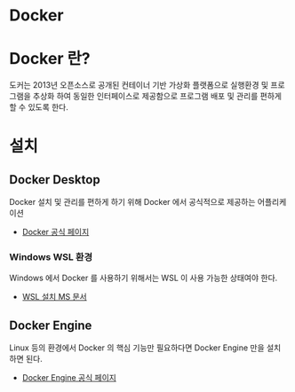 # Docker

# Docker 란?

도커는 2013년 오픈소스로 공개된 컨테이너 기반 가상화 플랫폼으로 실행환경 및 프로그램을 추상화 하여 동일한 인터페이스로 제공함으로 프로그램 배포 및 관리를 편하게 할 수 있도록 한다.

# 설치

## Docker Desktop

Docker 설치 및 관리를 편하게 하기 위해 Docker 에서 공식적으로 제공하는 어플리케이션

- [Docker 공식 페이지](https://docs.docker.com/get-docker/)

### Windows WSL 환경

Windows 에서 Docker 를 사용하기 위해서는 WSL 이 사용 가능한 상태여야 한다.

- [WSL 설치 MS 문서](https://docs.microsoft.com/en-us/windows/wsl/install)

## Docker Engine

Linux 등의 환경에서 Docker 의 핵심 기능만 필요하다면 Docker Engine 만을 설치 하면 된다.

- [Docker Engine 공식 페이지](https://docs.docker.com/engine/install/)